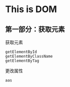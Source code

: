 # This is DOM

## 第一部分：获取元素
获取元素
```
getElementById
getElementByClassName
getElementByTag
```
更改属性
```
aas
```